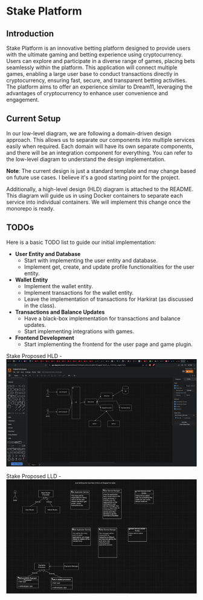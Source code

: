 # Stake Platform

## Introduction

Stake Platform is an innovative betting platform designed to provide users with the ultimate gaming and betting experience using cryptocurrency. Users can explore and participate in a diverse range of games, placing bets seamlessly within the platform. This application will connect multiple games, enabling a large user base to conduct transactions directly in cryptocurrency, ensuring fast, secure, and transparent betting activities. The platform aims to offer an experience similar to Dream11, leveraging the advantages of cryptocurrency to enhance user convenience and engagement.

## Current Setup

In our low-level diagram, we are following a domain-driven design approach. This allows us to separate our components into multiple services easily when required. Each domain will have its own separate components, and there will be an integration component for everything. You can refer to the low-level diagram to understand the design implementation.

**Note**: The current design is just a standard template and may change based on future use cases. I believe it's a good starting point for the project.

Additionally, a high-level design (HLD) diagram is attached to the README. This diagram will guide us in using Docker containers to separate each service into individual containers. We will implement this change once the monorepo is ready.

## TODOs

Here is a basic TODO list to guide our initial implementation:

- **User Entity and Database**
  - Start with implementing the user entity and database.
  - Implement get, create, and update profile functionalities for the user entity.
- **Wallet Entity**
  - Implement the wallet entity.
  - Implement transactions for the wallet entity.
  - Leave the implementation of transactions for Harkirat (as discussed in the class).
- **Transactions and Balance Updates**
  - Have a black-box implementation for transactions and balance updates.
  - Start implementing integrations with games.
- **Frontend Development**
  - Start implementing the frontend for the user page and game plugin.


Stake Proposed HLD - 
![Alt text](StakeHLD.png)


Stake Proposed LLD - 
![Alt text](StakeLLD.png)